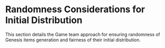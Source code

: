 # Randomness Considerations for Initial Distribution

This section details the Game team approach for ensuring randomness of Genesis items generation and fairness of their initial distribution.
